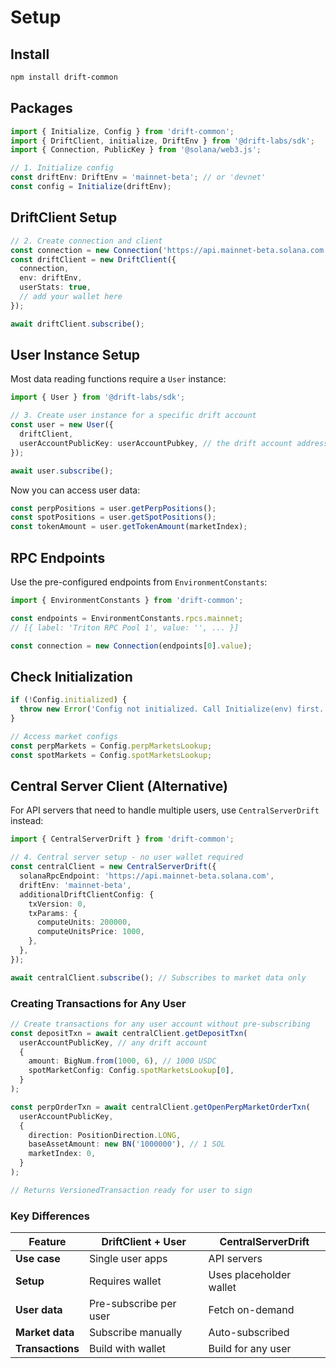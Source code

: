 # Setup

## Install

```bash
npm install drift-common
```

## Packages

```typescript
import { Initialize, Config } from 'drift-common';
import { DriftClient, initialize, DriftEnv } from '@drift-labs/sdk';
import { Connection, PublicKey } from '@solana/web3.js';

// 1. Initialize config
const driftEnv: DriftEnv = 'mainnet-beta'; // or 'devnet' 
const config = Initialize(driftEnv);
```

## DriftClient Setup

```typescript
// 2. Create connection and client
const connection = new Connection('https://api.mainnet-beta.solana.com');
const driftClient = new DriftClient({
  connection,
  env: driftEnv,
  userStats: true,
  // add your wallet here
});

await driftClient.subscribe();
```

## User Instance Setup

Most data reading functions require a `User` instance:

```typescript
import { User } from '@drift-labs/sdk';

// 3. Create user instance for a specific drift account
const user = new User({
  driftClient,
  userAccountPublicKey: userAccountPubkey, // the drift account address
});

await user.subscribe();
```

Now you can access user data:
```typescript
const perpPositions = user.getPerpPositions();
const spotPositions = user.getSpotPositions();
const tokenAmount = user.getTokenAmount(marketIndex);
```

## RPC Endpoints

Use the pre-configured endpoints from `EnvironmentConstants`:

```typescript
import { EnvironmentConstants } from 'drift-common';

const endpoints = EnvironmentConstants.rpcs.mainnet; 
// [{ label: 'Triton RPC Pool 1', value: '', ... }]

const connection = new Connection(endpoints[0].value);
```

## Check Initialization

```typescript
if (!Config.initialized) {
  throw new Error('Config not initialized. Call Initialize(env) first.');
}

// Access market configs
const perpMarkets = Config.perpMarketsLookup;
const spotMarkets = Config.spotMarketsLookup;
```

## Central Server Client (Alternative)

For API servers that need to handle multiple users, use `CentralServerDrift` instead:

```typescript
import { CentralServerDrift } from 'drift-common';

// 4. Central server setup - no user wallet required
const centralClient = new CentralServerDrift({
  solanaRpcEndpoint: 'https://api.mainnet-beta.solana.com',
  driftEnv: 'mainnet-beta',
  additionalDriftClientConfig: {
    txVersion: 0,
    txParams: {
      computeUnits: 200000,
      computeUnitsPrice: 1000,
    },
  },
});

await centralClient.subscribe(); // Subscribes to market data only
```

### Creating Transactions for Any User

```typescript
// Create transactions for any user account without pre-subscribing
const depositTxn = await centralClient.getDepositTxn(
  userAccountPublicKey, // any drift account
  {
    amount: BigNum.from(1000, 6), // 1000 USDC
    spotMarketConfig: Config.spotMarketsLookup[0],
  }
);

const perpOrderTxn = await centralClient.getOpenPerpMarketOrderTxn(
  userAccountPublicKey,
  {
    direction: PositionDirection.LONG,
    baseAssetAmount: new BN('1000000'), // 1 SOL
    marketIndex: 0,
  }
);

// Returns VersionedTransaction ready for user to sign
```

### Key Differences

| Feature | DriftClient + User | CentralServerDrift |
|---------|-------------------|-------------------|
| **Use case** | Single user apps | API servers |
| **Setup** | Requires wallet | Uses placeholder wallet |
| **User data** | Pre-subscribe per user | Fetch on-demand |
| **Market data** | Subscribe manually | Auto-subscribed |
| **Transactions** | Build with wallet | Build for any user |
